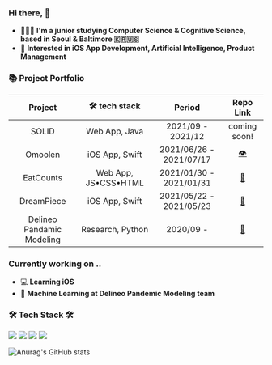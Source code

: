 ### Hi there, 👋   

 - 👩🏻‍💻   **I'm a junior studying Computer Science & Cognitive Science, based in Seoul & Baltimore 🇰🇷🇺🇸**    
 - 🌱  **Interested in iOS App Development, Artificial Intelligence, Product Management**

### 📚 Project Portfolio

|   Project      |    🛠 tech stack     | Period| Repo Link   |
| :-------------: |:-------------:| :-----:| :-----:|
| SOLID |Web App, Java | 2021/09 - 2021/12 | coming soon! |
| Omoolen | iOS App, Swift  | 2021/06/26 - 2021/07/17 | [👁](https://github.com/jinny0909/TeamOmoolen-iOS) |
| EatCounts | Web App, JS•CSS•HTML  | 2021/01/30 - 2021/01/31 | [🥙](https://github.com/jinny0909/eatcounts) |
| DreamPiece | iOS App, Swift  | 2021/05/22 - 2021/05/23 | [🛌](https://github.com/jinny0909/GGumPiece_iOS) |
| Delineo Pandamic Modeling | Research, Python  | 2020/09 - | [🦠](https://github.com/jinny0909/PandemicModel)|


###  Currently working on ..
 - 💻   **Learning iOS**  
 - 🔬   **Machine Learning at Delineo Pandemic Modeling team**

###  🛠 Tech Stack 🛠
<p alighn = "center">

<img src="https://img.shields.io/badge/Python-blue?style=flat-square&logo=Python&logoColor=white"/> 
<img src="https://img.shields.io/badge/Java-orange?style=flat-square&logo=Java&logoColor=white"/>
<img src="https://img.shields.io/badge/C/C++-brightgreen?style=flat-square&logo=C&logoColor=white"/>
<img src="https://img.shields.io/badge/Swift-red?style=flat-square&logo=Swift&logoColor=white"/>


</p>



![Anurag's GitHub stats](https://github-readme-stats.vercel.app/api?username=jinny0909&&show_icons=true&theme=tokyonight)
